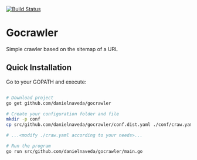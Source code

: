 [![Build Status](https://travis-ci.com/danielnaveda/gocrawler.svg?branch=add-tests)](https://travis-ci.com/danielnaveda/gocrawler)

# Gocrawler

Simple crawler based on the sitemap of a URL

## Quick Installation
Go to your GOPATH and execute:
```bash

# Download project
go get github.com/danielnaveda/gocrawler

# Create your configuration folder and file
mkdir -p conf
cp src/github.com/danielnaveda/gocrawler/conf.dist.yaml ./conf/craw.yaml

# ...<modify ./craw.yaml according to your needs>...

# Run the program
go run src/github.com/danielnaveda/gocrawler/main.go
```
